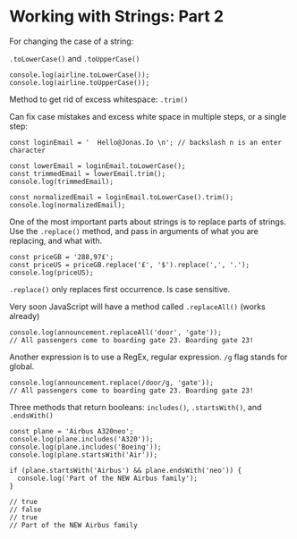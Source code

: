 # Working with Strings: Part 2

For changing the case of a string:

`.toLowerCase()` and `.toUpperCase()`

```
console.log(airline.toLowerCase());
console.log(airline.toUpperCase());
```

Method to get rid of excess whitespace: `.trim()`

Can fix case mistakes and excess white space in multiple steps, or a single step:

```
const loginEmail = '  Hello@Jonas.Io \n'; // backslash n is an enter character

const lowerEmail = loginEmail.toLowerCase();
const trimmedEmail = lowerEmail.trim();
console.log(trimmedEmail);

const normalizedEmail = loginEmail.toLowerCase().trim();
console.log(normalizedEmail);
```

One of the most important parts about strings is to replace parts of strings. Use the `.replace()` method, and pass in arguments of what you are replacing, and what with.

```
const priceGB = '288,97£';
const priceUS = priceGB.replace('£', '$').replace(',', '.');
console.log(priceUS);
```

`.replace()` only replaces first occurrence. Is case sensitive.

Very soon JavaScript will have a method called `.replaceAll()` (works already)

```
console.log(announcement.replaceAll('door', 'gate'));
// All passengers come to boarding gate 23. Boarding gate 23!
```

Another expression is to use a RegEx, regular expression.
`/g` flag stands for global.

```
console.log(announcement.replace(/door/g, 'gate'));
// All passengers come to boarding gate 23. Boarding gate 23!
```

Three methods that return booleans: `includes()`, `.startsWith()`, and `.endsWith()`

```
const plane = 'Airbus A320neo';
console.log(plane.includes('A320'));
console.log(plane.includes('Boeing'));
console.log(plane.startsWith('Air'));

if (plane.startsWith('Airbus') && plane.endsWith('neo')) {
  console.log('Part of the NEW Airbus family');
}

// true
// false
// true
// Part of the NEW Airbus family
```
